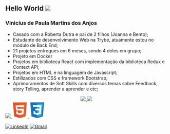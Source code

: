 ## Hello World <img src="https://s2.static.brasilescola.uol.com.br/be/conteudo/images/planeta-terra.jpg" width="40px" />

### Vinicius de Paula Martins dos Anjos
* Casado com a Roberta Dutra e pai de 2 filhos (Joanna e Bento);
* Estudante de desenvolvimento Web na Trybe, atuamente estou no módulo de Back End;
* 21 projetos entregues em 6 meses, sendo 4 deles em grupo;
* Projeto em Docker
* Projetos em biblioteca React com implementação da biblioteca Redux e Context API;
* Projetos em HTML e na linguagem de Javascript;
* Estilizados com CSS e framework Bootstrap;
* Aprimoramentos de Soft Skills com diversos temas sobre Feedback, story Telling, aprender a aprender e etc;


<div align="center">
  <a href="https://github.com/vinidipaula92">
  <img height="150em" src="https://github-readme-stats.vercel.app/api?username=vinidipaula92&show_icons=true&theme=react&include_all_commits=true&count_private=true"/>
  <img height="150em" src="https://github-readme-stats.vercel.app/api/top-langs/?username=vinidipaula92&layout=compact&langs_count=7&theme=react"/> 
</div>

<div>
<img src="https://img2.gratispng.com/20180417/fsw/kisspng-javascript-node-js-angularjs-jquery-github-5ad5a9c7373410.5023404615239520712261.jpg" width="50px"/>
<img src="https://raw.githubusercontent.com/devicons/devicon/master/icons/html5/html5-original.svg" width="50px"/>
<img src="https://raw.githubusercontent.com/devicons/devicon/master/icons/css3/css3-original.svg" width="50px"/>

<a href="https://www.linkedin.com/in/vinicius-anjos/"><img alt="LinkedIn" src="https://img.shields.io/badge/LinkedIn-0077B5?style=for-the-badge&logo=linkedin&logoColor=white" /></a>
<a href="mailTo: vinidipaula92@gmail.com"><img alt="Gmail" src="https://img.shields.io/badge/Gmail-D14836?style=for-the-badge&logo=gmail&logoColor=white" /></a></div>
